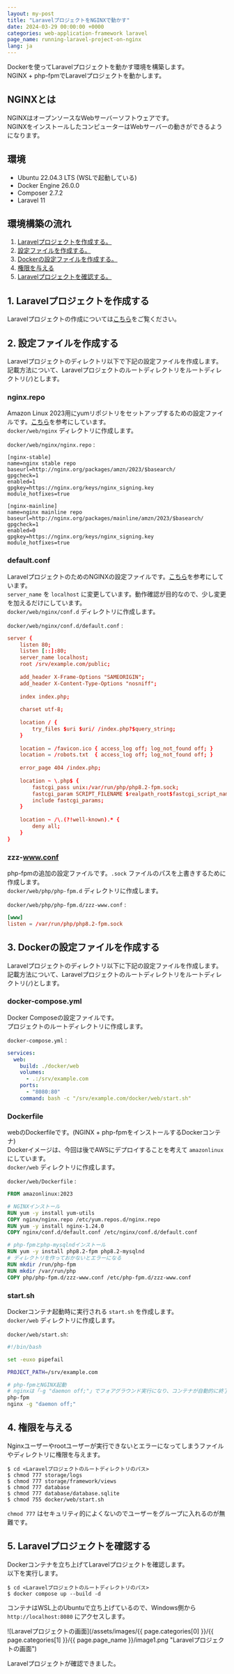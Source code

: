 ```yaml
---
layout: my-post
title: "LaravelプロジェクトをNGINXで動かす"
date: 2024-03-29 00:00:00 +0000
categories: web-application-framework laravel
page_name: running-laravel-project-on-nginx
lang: ja
---
```


Dockerを使ってLaravelプロジェクトを動かす環境を構築します。  
NGINX + php-fpmでLaravelプロジェクトを動かします。

## NGINXとは
NGINXはオープンソースなWebサーバーソフトウェアです。  
NGINXをインストールしたコンピューターはWebサーバーの動きができるようになります。

## 環境
- Ubuntu 22.04.3 LTS (WSLで起動している)
- Docker Engine 26.0.0
- Composer 2.7.2
- Laravel 11

## 環境構築の流れ
1. [Laravelプロジェクトを作成する。](#1-laravelプロジェクトを作成する)
2. [設定ファイルを作成する。](#2-設定ファイルを作成する)
3. [Dockerの設定ファイルを作成する。](#3-dockerの設定ファイルを作成する)
4. [権限を与える](#4-権限を与える)
5. [Laravelプロジェクトを確認する。](#5-laravelプロジェクトを確認する)

## 1. Laravelプロジェクトを作成する
Laravelプロジェクトの作成については[こちら](/web-application-framework/laravel/creating-laravel-project-on-linux)をご覧ください。

## 2. 設定ファイルを作成する
Laravelプロジェクトのディレクトリ以下で下記の設定ファイルを作成します。  
記載方法について、Laravelプロジェクトのルートディレクトリをルートディレクトリ(`/`)とします。

### nginx.repo
Amazon Linux 2023用にyumリポジトリをセットアップするための設定ファイルです。[こちら](https://docs.nginx.com/nginx/admin-guide/installing-nginx/installing-nginx-open-source/#installing-prebuilt-amazon-linux-packages)を参考にしています。  
`docker/web/nginx` ディレクトリに作成します。

`docker/web/nginx/nginx.repo` :
```
[nginx-stable]
name=nginx stable repo
baseurl=http://nginx.org/packages/amzn/2023/$basearch/
gpgcheck=1
enabled=1
gpgkey=https://nginx.org/keys/nginx_signing.key
module_hotfixes=true

[nginx-mainline]
name=nginx mainline repo
baseurl=http://nginx.org/packages/mainline/amzn/2023/$basearch/
gpgcheck=1
enabled=0
gpgkey=https://nginx.org/keys/nginx_signing.key
module_hotfixes=true
```

### default.conf
LaravelプロジェクトのためのNGINXの設定ファイルです。[こちら](https://laravel.com/docs/11.x/deployment#nginx)を参考にしています。  
`server_name` を `localhost` に変更しています。動作確認が目的なので、少し変更を加えるだけにしています。  
`docker/web/nginx/conf.d` ディレクトリに作成します。

`docker/web/nginx/conf.d/default.conf` :
```conf
server {
    listen 80;
    listen [::]:80;
    server_name localhost;
    root /srv/example.com/public;
 
    add_header X-Frame-Options "SAMEORIGIN";
    add_header X-Content-Type-Options "nosniff";
 
    index index.php;
 
    charset utf-8;
 
    location / {
        try_files $uri $uri/ /index.php?$query_string;
    }
 
    location = /favicon.ico { access_log off; log_not_found off; }
    location = /robots.txt  { access_log off; log_not_found off; }
 
    error_page 404 /index.php;
 
    location ~ \.php$ {
        fastcgi_pass unix:/var/run/php/php8.2-fpm.sock;
        fastcgi_param SCRIPT_FILENAME $realpath_root$fastcgi_script_name;
        include fastcgi_params;
    }
 
    location ~ /\.(?!well-known).* {
        deny all;
    }
}
```

### zzz-www.conf
php-fpmの追加の設定ファイルです。`.sock` ファイルのパスを上書きするために作成します。  
`docker/web/php/php-fpm.d` ディレクトリに作成します。

`docker/web/php/php-fpm.d/zzz-www.conf` :
```conf
[www]
listen = /var/run/php/php8.2-fpm.sock
```

## 3. Dockerの設定ファイルを作成する
Laravelプロジェクトのディレクトリ以下に下記の設定ファイルを作成します。  
記載方法について、Laravelプロジェクトのルートディレクトリをルートディレクトリ(`/`)とします。

### docker-compose.yml
Docker Composeの設定ファイルです。  
プロジェクトのルートディレクトリに作成します。

`docker-compose.yml` :
```yml
services:
  web:
    build: ./docker/web
    volumes:
      - .:/srv/example.com
    ports:
      - "8080:80"
    command: bash -c "/srv/example.com/docker/web/start.sh"
```

### Dockerfile
webのDockerfileです。(NGINX + php-fpmをインストールするDockerコンテナ)  
Dockerイメージは、今回は後でAWSにデプロイすることを考えて `amazonlinux` にしています。  
`docker/web` ディレクトリに作成します。

`docker/web/Dockerfile` :
```dockerfile
FROM amazonlinux:2023

# NGINXインストール
RUN yum -y install yum-utils
COPY nginx/nginx.repo /etc/yum.repos.d/nginx.repo
RUN yum -y install nginx-1.24.0
COPY nginx/conf.d/default.conf /etc/nginx/conf.d/default.conf

# php-fpmとphp-mysqlndインストール
RUN yum -y install php8.2-fpm php8.2-mysqlnd
# ディレクトリを作っておかないとエラーになる
RUN mkdir /run/php-fpm
RUN mkdir /var/run/php
COPY php/php-fpm.d/zzz-www.conf /etc/php-fpm.d/zzz-www.conf
```

### start.sh
Dockerコンテナ起動時に実行される `start.sh` を作成します。  
`docker/web` ディレクトリに作成します。

`docker/web/start.sh`:

```sh
#!/bin/bash

set -euxo pipefail

PROJECT_PATH=/srv/example.com

# php-fpmとNGINX起動
# nginxは「-g "daemon off;"」でフォアグラウンド実行になり、コンテナが自動的に終了しなくなる
php-fpm
nginx -g "daemon off;"
```

## 4. 権限を与える
Nginxユーザーやrootユーザーが実行できないとエラーになってしまうファイルやディレクトリに権限を与えます。

```
$ cd <Laravelプロジェクトのルートディレクトリのパス>
$ chmod 777 storage/logs
$ chmod 777 storage/framework/views
$ chmod 777 database
$ chmod 777 database/database.sqlite
$ chmod 755 docker/web/start.sh
```

`chmod 777` はセキュリティ的によくないのでユーザーをグループに入れるのが無難です。

## 5. Laravelプロジェクトを確認する
Dockerコンテナを立ち上げてLaravelプロジェクトを確認します。  
以下を実行します。

```
$ cd <Laravelプロジェクトのルートディレクトリのパス>
$ docker compose up --build -d
```

コンテナはWSL上のUbuntuで立ち上げているので、Windows側から `http://localhost:8080` にアクセスします。

![Laravelプロジェクトの画面](/assets/images/{{ page.categories[0] }}/{{ page.categories[1] }}/{{ page.page_name }}/image1.png "Laravelプロジェクトの画面")

Laravelプロジェクトが確認できました。